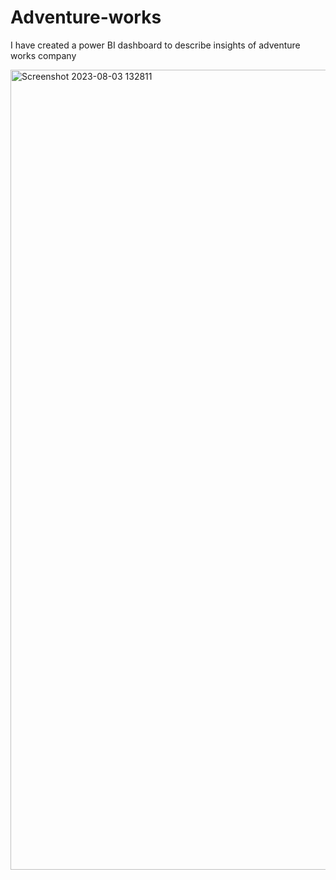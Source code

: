 # Adventure-works
I have created a power BI dashboard to describe insights of adventure works company

<img width="1280" alt="Screenshot 2023-08-03 132811" src="https://github.com/safin-05/Adventure-works/assets/87817355/9a4411bf-7cb6-456f-96a4-1ce5e35a0b60">
